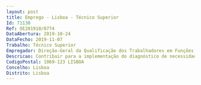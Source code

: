 ```yaml
--- 
layout: post
title: Emprego - Lisboa - Técnico Superior
Id: 71130
Ref: OE201910/0774
DataAbertura: 2019-10-24
DataFecho: 2019-11-07
Trabalho: Técnico Superior
Empregador: Direção-Geral da Qualificação dos Trabalhadores em Funções Públicas
Descricao: Contribuir para a implementação do diagnóstico de necessidades de formaçãoem competências digitais dos trabalhadores da Administração Pública, no âmbito do ProgramaINCoDe.2030  Conceber e construir questionários online para a recolha de dados e de diagnósticode necessidades de formação em competências digitais  Atuar como interlocutor junto de painéisde consultores, peritos no conhecimento dos diferentes níveis de exercício aplicado das competênciasdigitais  Enquadrar o conhecimento e informação oferecidos pelos painéis com o referencialde competências a adotar no INCoDe.2030  Analisar, tratar, uniformizar, sistematizar e estruturaros dados recolhidos em bases de dados em suporte Excel  Elaborar os relatórios correspondentesao diagnóstico efetuado, tendo em conta vários níveis de análise  Comunicar, eletronicamente e deforma automatizada, o diagnóstico efetuado aos organismos públicos, cujos trabalhadores foramenvolvidos, mediante o envio de relatórios  Avaliar a execução do Programa INCoDe.2030 mediantea realização de análise estatística dos principais indicadores de medida e mediante a elaboraçãode um relatório final  Prestar informações e apoio, em sistema de helpdesk, telefónico e eletrónico Criar formulários associados a bases de dados dirigidas a uma boa gestão da informação.
CodigoPostal: 1069-123 LISBOA
Concelho: Lisboa
Distrito: Lisboa
--- 
```

